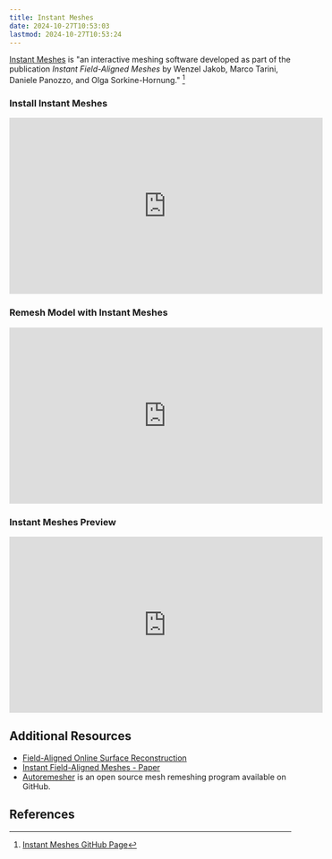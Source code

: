 ```yaml
---
title: Instant Meshes
date: 2024-10-27T10:53:03
lastmod: 2024-10-27T10:53:24
---
```


[Instant Meshes](https://github.com/wjakob/instant-meshes) is "an interactive meshing software developed as part of the publication _Instant Field-Aligned Meshes_ by Wenzel Jakob, Marco Tarini, Daniele Panozzo, and Olga Sorkine-Hornung." [^instant-meshes]

### Install Instant Meshes

<div class="iframe-16-9-container">
<iframe class="youTubeIframe" width="560" height="315" src="https://www.youtube.com/embed/knKOM9Ta1_k?rel=0" title="YouTube video player" frameborder="0" allow="accelerometer; autoplay; clipboard-write; encrypted-media; gyroscope; picture-in-picture; web-share" allowfullscreen></iframe>
</div>

### Remesh Model with Instant Meshes

<div class="iframe-16-9-container">
<iframe class="youTubeIframe" width="560" height="315" src="https://www.youtube.com/embed/9s7woWfZ84U?rel=0" title="YouTube video player" frameborder="0" allow="accelerometer; autoplay; clipboard-write; encrypted-media; gyroscope; picture-in-picture; web-share" allowfullscreen></iframe>
</div>

### Instant Meshes Preview

<div class="iframe-16-9-container">
<iframe class="youTubeIframe" width="560" height="315" src="https://www.youtube.com/embed/U6wtw6W4x3I" title="YouTube video player" frameborder="0" allow="accelerometer; autoplay; clipboard-write; encrypted-media; gyroscope; picture-in-picture; web-share" allowfullscreen></iframe>
</div>

## Additional Resources

- [Field-Aligned Online Surface Reconstruction](https://rgl.epfl.ch/publications/Schertler2017Field)
- [Instant Field-Aligned Meshes - Paper](https://igl.ethz.ch/projects/instant-meshes/instant-meshes-SA-2015-jakob-et-al.pdf)
- [Autoremesher](https://github.com/huxingyi/autoremesher) is an open source mesh remeshing program available on GitHub.

## References

[^instant-meshes]: [Instant Meshes GitHub Page](https://github.com/wjakob/instant-meshes)
